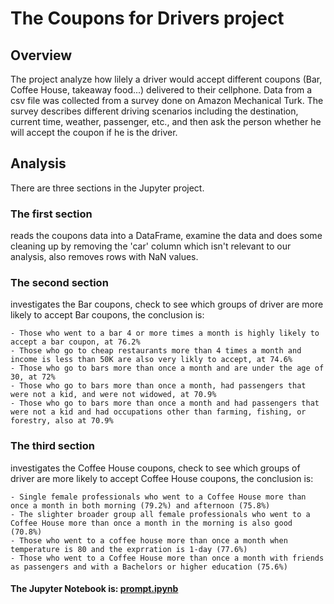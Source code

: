 # The Coupons for Drivers project
## Overview
The project analyze how lilely a driver would accept different coupons (Bar, Coffee House, takeaway food...) delivered to their cellphone. Data from a csv file was collected from a survey done on Amazon Mechanical Turk. The survey describes different driving scenarios including the destination, current time, weather, passenger, etc., and then ask the person whether he will accept the coupon if he is the driver.

## Analysis
There are three sections in the Jupyter project.

### The first section
reads the coupons data into a DataFrame, examine the data and does some cleaning up by removing the 'car' column which isn't relevant to our analysis, also removes rows with NaN values.

### The second section
investigates the Bar coupons, check to see which groups of driver are more likely to accept Bar coupons, the conclusion is:

    - Those who went to a bar 4 or more times a month is highly likely to accept a bar coupon, at 76.2%
    - Those who go to cheap restaurants more than 4 times a month and income is less than 50K are also very likly to accept, at 74.6%
    - Those who go to bars more than once a month and are under the age of 30, at 72%
    - Those who go to bars more than once a month, had passengers that were not a kid, and were not widowed, at 70.9%
    - Those who go to bars more than once a month and had passengers that were not a kid and had occupations other than farming, fishing, or forestry, also at 70.9%

### The third section
investigates the Coffee House coupons, check to see which groups of driver are more likely to accept Coffee House coupons, the conclusion is:

    - Single female professionals who went to a Coffee House more than once a month in both morning (79.2%) and afternoon (75.8%)
    - The slighter broader group all female professionals who went to a Coffee House more than once a month in the morning is also good (70.8%)
    - Those who went to a coffee house more than once a month when temperature is 80 and the exprration is 1-day (77.6%)
    - Those who went to a Coffee House more than once a month with friends as passengers and with a Bachelors or higher education (75.6%)
    

#### The Jupyter Notebook is: [prompt.ipynb](https://github.com/sgirem463/ML-AI-Driver-Coupons/blob/d6b9f563499c4bddf2f838773ee0e9d7a5182f5f/prompt.ipynb)
